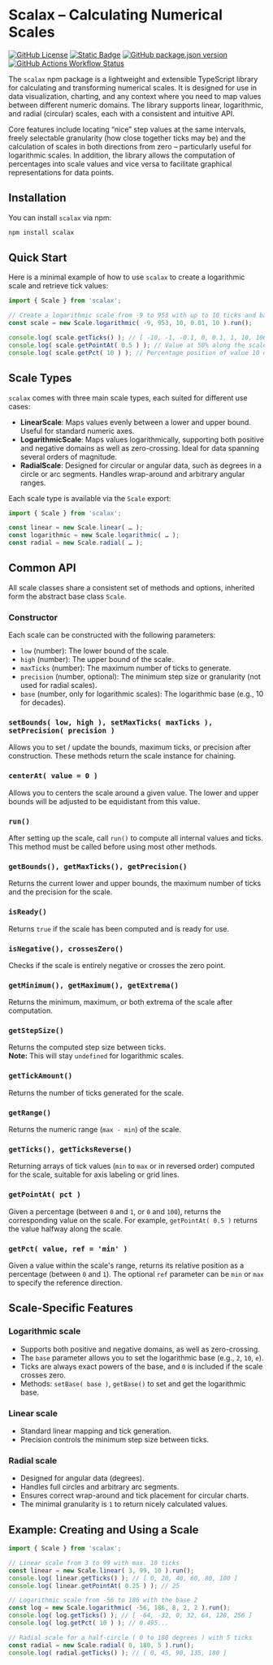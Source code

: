 # Scalax – Calculating Numerical Scales

[![GitHub License](https://img.shields.io/github/license/komed3/scalax?style=for-the-badge&logo=unlicense&logoColor=fff)](LICENSE)
[![Static Badge](https://img.shields.io/badge/Typescript-support?style=for-the-badge&logo=typescript&logoColor=fff&color=blue)](https://www.typescriptlang.org)
[![GitHub package.json version](https://img.shields.io/github/package-json/v/komed3/scalax?style=for-the-badge&logo=npm&logoColor=fff)](https://npmjs.com/package/scalax)
[![GitHub Actions Workflow Status](https://img.shields.io/github/actions/workflow/status/komed3/scalax/build.yml?style=for-the-badge&logo=educative&logoColor=fff)](https://github.com/komed3/scalax/actions/workflows/build.yml)

The `scalax` npm package is a lightweight and extensible TypeScript library for calculating and transforming numerical scales. It is designed for use in data visualization, charting, and any context where you need to map values between different numeric domains. The library supports linear, logarithmic, and radial (circular) scales, each with a consistent and intuitive API.

Core features include locating “nice” step values at the same intervals, freely selectable granularity (how close together ticks may be) and the calculation of scales in both directions from zero – particularly useful for logarithmic scales. In addition, the library allows the computation of percentages into scale values and vice versa to facilitate graphical representations for data points.

## Installation

You can install `scalax` via npm:

```sh
npm install scalax
```

## Quick Start

Here is a minimal example of how to use `scalax` to create a logarithmic scale and retrieve tick values:

```typescript
import { Scale } from 'scalax';

// Create a logarithmic scale from -9 to 953 with up to 10 ticks and base 10
const scale = new Scale.logarithmic( -9, 953, 10, 0.01, 10 ).run();

console.log( scale.getTicks() ); // [ -10, -1, -0.1, 0, 0.1, 1, 10, 100, 1000 ]
console.log( scale.getPointAt( 0.5 ) ); // Value at 50% along the scale
console.log( scale.getPct( 10 ) ); // Percentage position of value 10 on the scale
```

## Scale Types

`scalax` comes with three main scale types, each suited for different use cases:

- **LinearScale**: Maps values evenly between a lower and upper bound. Useful for standard numeric axes.
- **LogarithmicScale**: Maps values logarithmically, supporting both positive and negative domains as well as zero-crossing. Ideal for data spanning several orders of magnitude.
- **RadialScale**: Designed for circular or angular data, such as degrees in a circle or arc segments. Handles wrap-around and arbitrary angular ranges.

Each scale type is available via the `Scale` export:

```typescript
import { Scale } from 'scalax';

const linear = new Scale.linear( … );
const logarithmic = new Scale.logarithmic( … );
const radial = new Scale.radial( … );
```

## Common API

All scale classes share a consistent set of methods and options, inherited form the abstract base class `Scale`.

### Constructor

Each scale can be constructed with the following parameters:

- `low` (number): The lower bound of the scale.
- `high` (number): The upper bound of the scale.
- `maxTicks` (number): The maximum number of ticks to generate.
- `precision` (number, optional): The minimum step size or granularity (not used for radial scales).
- `base` (number, only for logarithmic scales): The logarithmic base (e.g., 10 for decades).

### `setBounds( low, high ), setMaxTicks( maxTicks ), setPrecision( precision )`

Allows you to set / update the bounds, maximum ticks, or precision after construction. These methods return the scale instance for chaining.

### `centerAt( value = 0 )`

Allows you to centers the scale around a given value. The lower and upper bounds will be adjusted to be equidistant from this value.

### `run()`

After setting up the scale, call `run()` to compute all internal values and ticks. This method must be called before using most other methods.

### `getBounds(), getMaxTicks(), getPrecision()`

Returns the current lower and upper bounds, the maximum number of ticks and the precision for the scale.

### `isReady()`

Returns `true` if the scale has been computed and is ready for use.

### `isNegative(), crossesZero()`

Checks if the scale is entirely negative or crosses the zero point.

### `getMinimum(), getMaximum(), getExtrema()`

Returns the minimum, maximum, or both extrema of the scale after computation.

### `getStepSize()`

Returns the computed step size between ticks.  
**Note:** This will stay `undefined` for logarithmic scales.

### `getTickAmount()`

Returns the number of ticks generated for the scale.

### `getRange()`

Returns the numeric range (`max - min`) of the scale.

### `getTicks(), getTicksReverse()`

Returning arrays of tick values (`min` to `max` or in reversed order) computed for the scale, suitable for axis labeling or grid lines.

### `getPointAt( pct )`

Given a percentage (between `0` and `1`, or `0` and `100`), returns the corresponding value on the scale. For example, `getPointAt( 0.5 )` returns the value halfway along the scale.

### `getPct( value, ref = 'min' )`

Given a value within the scale's range, returns its relative position as a percentage (between `0` and `1`). The optional `ref` parameter can be `min` or `max` to specify the reference direction.

## Scale-Specific Features

### Logarithmic scale

- Supports both positive and negative domains, as well as zero-crossing.
- The `base` parameter allows you to set the logarithmic base (e.g., `2`, `10`, `e`).
- Ticks are always exact powers of the base, and `0` is included if the scale crosses zero.
- Methods: `setBase( base )`, `getBase()` to set and get the logarithmic base.

### Linear scale

- Standard linear mapping and tick generation.
- Precision controls the minimum step size between ticks.

### Radial scale

- Designed for angular data (degrees).
- Handles full circles and arbitrary arc segments.
- Ensures correct wrap-around and tick placement for circular charts.
- The minimal granularity is `1` to return nicely calculated values.

## Example: Creating and Using a Scale

```typescript
import { Scale } from 'scalax';

// Linear scale from 3 to 99 with max. 10 ticks
const linear = new Scale.linear( 3, 99, 10 ).run();
console.log( linear.getTicks() ); // [ 0, 20, 40, 60, 80, 100 ]
console.log( linear.getPointAt( 0.25 ) ); // 25

// Logarithmic scale from -56 to 186 with the base 2
const log = new Scale.logarithmic( -56, 186, 8, 2, 2 ).run();
console.log( log.getTicks() ); // [ -64, -32, 0, 32, 64, 128, 256 ]
console.log( log.getPct( 10 ) ); // 0.495...

// Radial scale for a half-circle ( 0 to 180 degrees ) with 5 ticks
const radial = new Scale.radial( 0, 180, 5 ).run();
console.log( radial.getTicks() ); // [ 0, 45, 90, 135, 180 ]
```
